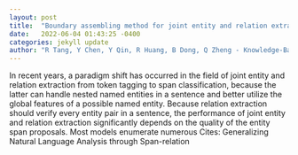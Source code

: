 ```yaml
---
layout: post
title:  "Boundary assembling method for joint entity and relation extraction"
date:   2022-06-04 01:43:25 -0400
categories: jekyll update
author: "R Tang, Y Chen, Y Qin, R Huang, B Dong, Q Zheng - Knowledge-Based Systems, 2022"
---
```

In recent years, a paradigm shift has occurred in the field of joint entity and relation extraction from token tagging to span classification, because the latter can handle nested named entities in a sentence and better utilize the global features of a possible named entity. Because relation extraction should verify every entity pair in a sentence, the performance of joint entity and relation extraction significantly depends on the quality of the entity span proposals. Most models enumerate numerous  Cites: Generalizing Natural Language Analysis through Span-relation 